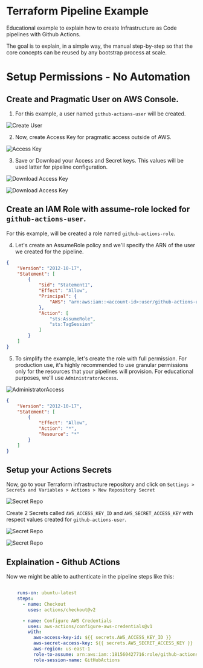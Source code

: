 # Terraform Pipeline Example
Educational example to explain how to create Infrastructure as Code pipelines with Github Actions.

The goal is to explain, in a simple way, the manual step-by-step so that the core concepts can be reused by any bootstrap process at scale.


# Setup Permissions - No Automation

## Create and Pragmatic User on AWS Console. 

1. For this example, a user named `github-actions-user` will be created. 

![Create User](.github/assets/user.png)

2. Now, create Access Key for pragmatic access outside of AWS.

![Access Key](.github/assets/iam00.png)

3. Save or Download your Access and Secret keys. This values will be used latter for pipeline configuration.  

![Download Access Key](.github/assets/iam01.png)

![Download Access Key](.github/assets/iam02.png)

## Create an IAM Role with assume-role locked for `github-actions-user`. 

For this example, will be created a role named `github-actions-role`. 

4. Let's create an AssumeRole policy and we'll specify the ARN of the user we created for the pipeline.

```json
{
	"Version": "2012-10-17",
	"Statement": [
		{
			"Sid": "Statement1",
			"Effect": "Allow",
			"Principal": {
				"AWS": "arn:aws:iam::<account-id>:user/github-actions-user"
			},
			"Action": [
                "sts:AssumeRole",
                "sts:TagSession"
            ]
		}
	]
}
```

5. To simplify the example, let's create the role with full permission. For production use, it's highly recommended to use granular permissions only for the resources that your pipelines will provision. For educational purposes, we'll use `AdministratorAccess`.


![AdministratorAccess](.github/assets/admin00.png)

```json
{
    "Version": "2012-10-17",
    "Statement": [
        {
            "Effect": "Allow",
            "Action": "*",
            "Resource": "*"
        }
    ]
}
```



## Setup your Actions Secrets 

Now, go to your Terraform infrastructure repository and click on `Settings > Secrets and Variables > Actions > New Repository Secret`

![Secret Repo](.github/assets/secrets00.png)

Create 2 Secrets called `AWS_ACCESS_KEY_ID` and `AWS_SECRET_ACCESS_KEY` with respect values created for `github-actions-user`.


![Secret Repo](.github/assets/secrets01.png)

![Secret Repo](.github/assets/secrets03.png)



## Explaination - Github ACtions

Now we might be able to authenticate in the pipeline steps like this:

```yaml

    runs-on: ubuntu-latest
    steps:
      - name: Checkout
        uses: actions/checkout@v2

      - name: Configure AWS Credentials
        uses: aws-actions/configure-aws-credentials@v1
        with:
          aws-access-key-id: ${{ secrets.AWS_ACCESS_KEY_ID }}
          aws-secret-access-key: ${{ secrets.AWS_SECRET_ACCESS_KEY }}
          aws-region: us-east-1 
          role-to-assume: arn:aws:iam::181560427716:role/github-actions-role
          role-session-name: GitHubActions

```